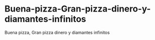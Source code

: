 # Buena-pizza-Gran-pizza-dinero-y-diamantes-infinitos
Buena pizza, Gran pizza dinero y diamantes infinitos
